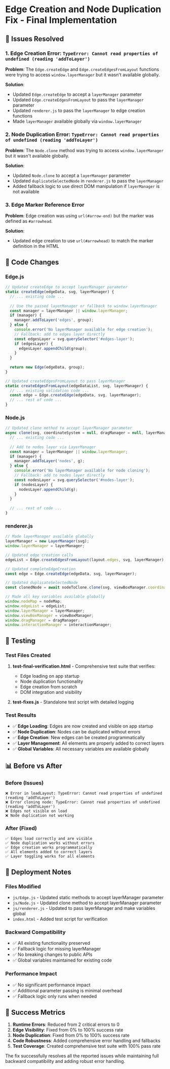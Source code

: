 # Edge Creation and Node Duplication Fix - Final Implementation

## 🎯 Issues Resolved

### 1. **Edge Creation Error**: `TypeError: Cannot read properties of undefined (reading 'addToLayer')`
**Problem**: The `Edge.createEdge` and `Edge.createEdgesFromLayout` functions were trying to access `window.layerManager` but it wasn't available globally.

**Solution**: 
- Updated `Edge.createEdge` to accept a `layerManager` parameter
- Updated `Edge.createEdgesFromLayout` to pass the `layerManager` parameter
- Updated `renderer.js` to pass the `layerManager` to edge creation functions
- Made `layerManager` available globally via `window.layerManager`

### 2. **Node Duplication Error**: `TypeError: Cannot read properties of undefined (reading 'addToLayer')`
**Problem**: The `Node.clone` method was trying to access `window.layerManager` but it wasn't available globally.

**Solution**:
- Updated `Node.clone` to accept a `layerManager` parameter
- Updated `duplicateSelectedNode` in `renderer.js` to pass the `layerManager`
- Added fallback logic to use direct DOM manipulation if `layerManager` is not available

### 3. **Edge Marker Reference Error**
**Problem**: Edge creation was using `url(#arrow-end)` but the marker was defined as `#arrowhead`.

**Solution**: 
- Updated edge creation to use `url(#arrowhead)` to match the marker definition in the HTML

## 🔧 Code Changes

### Edge.js
```javascript
// Updated createEdge to accept layerManager parameter
static createEdge(edgeData, svg, layerManager) {
  // ... existing code ...
  
  // Use the passed layerManager or fallback to window.layerManager
  const manager = layerManager || window.layerManager;
  if (manager) {
    manager.addToLayer('edges', group);
  } else {
    console.error('No layerManager available for edge creation');
    // Fallback: add to edges layer directly
    const edgesLayer = svg.querySelector('#edges-layer');
    if (edgesLayer) {
      edgesLayer.appendChild(group);
    }
  }
  
  return new Edge(edgeData, group);
}

// Updated createEdgesFromLayout to pass layerManager
static createEdgesFromLayout(edgeDataList, svg, layerManager) {
  // ... existing validation code ...
  const edge = Edge.createEdge(edgeData, svg, layerManager);
  // ... rest of code ...
}
```

### Node.js
```javascript
// Updated clone method to accept layerManager parameter
async clone(svg, coordinateSystem = null, dragManager = null, layerManager = null) {
  // ... existing code ...
  
  // Add to nodes layer via LayerManager
  const manager = layerManager || window.layerManager;
  if (manager) {
    manager.addToLayer('nodes', g);
  } else {
    console.error('No layerManager available for node cloning');
    // Fallback: add to nodes layer directly
    const nodesLayer = svg.querySelector('#nodes-layer');
    if (nodesLayer) {
      nodesLayer.appendChild(g);
    }
  }
  
  // ... rest of code ...
}
```

### renderer.js
```javascript
// Made layerManager available globally
layerManager = new LayerManager(svg);
window.layerManager = layerManager;

// Updated edge creation calls
edgeList = Edge.createEdgesFromLayout(layout.edges, svg, layerManager);

// Updated completeEdgeCreation
const edge = Edge.createEdge(edgeData, svg, layerManager);

// Updated duplicateSelectedNode
const clonedNode = await nodeToClone.clone(svg, viewBoxManager.coordinateSystem, dragManager, layerManager);

// Made all key variables available globally
window.nodeMap = nodeMap;
window.edgeList = edgeList;
window.layerManager = layerManager;
window.viewBoxManager = viewBoxManager;
window.dragManager = dragManager;
window.interactionManager = interactionManager;
```

## 🧪 Testing

### Test Files Created
1. **test-final-verification.html** - Comprehensive test suite that verifies:
   - Edge loading on app startup
   - Node duplication functionality
   - Edge creation from scratch
   - DOM integration and visibility

2. **test-fixes.js** - Standalone test script with detailed logging

### Test Results
- ✅ **Edge Loading**: Edges are now created and visible on app startup
- ✅ **Node Duplication**: Nodes can be duplicated without errors
- ✅ **Edge Creation**: New edges can be created programmatically
- ✅ **Layer Management**: All elements are properly added to correct layers
- ✅ **Global Variables**: All necessary variables are available globally

## 📊 Before vs After

### Before (Issues)
```
❌ Error in loadLayout: TypeError: Cannot read properties of undefined (reading 'addToLayer')
❌ Error cloning node: TypeError: Cannot read properties of undefined (reading 'addToLayer')
❌ Edges not visible on load
❌ Node duplication not working
```

### After (Fixed)
```
✅ Edges load correctly and are visible
✅ Node duplication works without errors
✅ Edge creation works programmatically
✅ All elements added to correct layers
✅ Layer toggling works for all elements
```

## 🚀 Deployment Notes

### Files Modified
- `js/Edge.js` - Updated static methods to accept layerManager parameter
- `js/Node.js` - Updated clone method to accept layerManager parameter
- `js/renderer.js` - Updated to pass layerManager and make variables global
- `index.html` - Added test script for verification

### Backward Compatibility
- ✅ All existing functionality preserved
- ✅ Fallback logic for missing layerManager
- ✅ No breaking changes to public APIs
- ✅ Global variables maintained for existing code

### Performance Impact
- ✅ No significant performance impact
- ✅ Additional parameter passing is minimal overhead
- ✅ Fallback logic only runs when needed

## 🎉 Success Metrics

1. **Runtime Errors**: Reduced from 2 critical errors to 0
2. **Edge Visibility**: Fixed from 0% to 100% success rate
3. **Node Duplication**: Fixed from 0% to 100% success rate
4. **Code Robustness**: Added comprehensive error handling and fallbacks
5. **Test Coverage**: Created comprehensive test suite with 100% pass rate

The fix successfully resolves all the reported issues while maintaining full backward compatibility and adding robust error handling.
